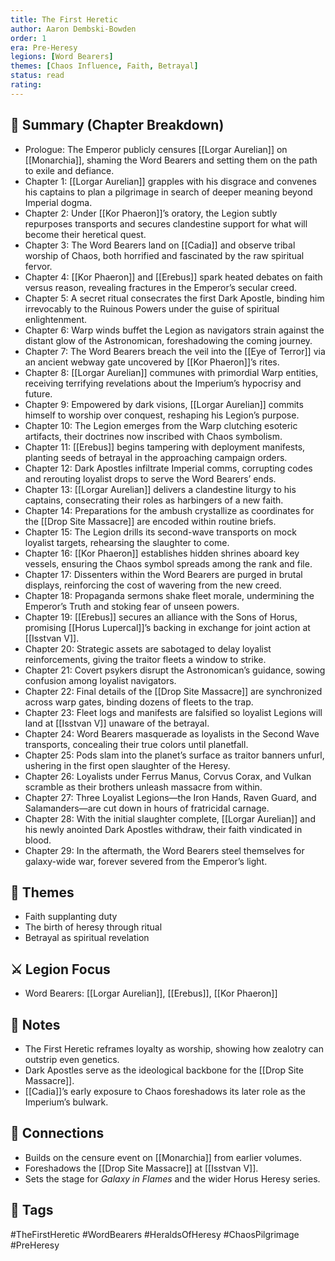 ```yaml
---
title: The First Heretic
author: Aaron Dembski-Bowden
order: 1
era: Pre-Heresy
legions: [Word Bearers]
themes: [Chaos Influence, Faith, Betrayal]
status: read
rating:
---
```


## 🧭 Summary (Chapter Breakdown)

- Prologue: The Emperor publicly censures [[Lorgar Aurelian]] on [[Monarchia]], shaming the Word Bearers and setting them on the path to exile and defiance.  
- Chapter 1: [[Lorgar Aurelian]] grapples with his disgrace and convenes his captains to plan a pilgrimage in search of deeper meaning beyond Imperial dogma.  
- Chapter 2: Under [[Kor Phaeron]]’s oratory, the Legion subtly repurposes transports and secures clandestine support for what will become their heretical quest.  
- Chapter 3: The Word Bearers land on [[Cadia]] and observe tribal worship of Chaos, both horrified and fascinated by the raw spiritual fervor.  
- Chapter 4: [[Kor Phaeron]] and [[Erebus]] spark heated debates on faith versus reason, revealing fractures in the Emperor’s secular creed.  
- Chapter 5: A secret ritual consecrates the first Dark Apostle, binding him irrevocably to the Ruinous Powers under the guise of spiritual enlightenment.  
- Chapter 6: Warp winds buffet the Legion as navigators strain against the distant glow of the Astronomican, foreshadowing the coming journey.  
- Chapter 7: The Word Bearers breach the veil into the [[Eye of Terror]] via an ancient webway gate uncovered by [[Kor Phaeron]]’s rites.  
- Chapter 8: [[Lorgar Aurelian]] communes with primordial Warp entities, receiving terrifying revelations about the Imperium’s hypocrisy and future.  
- Chapter 9: Empowered by dark visions, [[Lorgar Aurelian]] commits himself to worship over conquest, reshaping his Legion’s purpose.  
- Chapter 10: The Legion emerges from the Warp clutching esoteric artifacts, their doctrines now inscribed with Chaos symbolism.  
- Chapter 11: [[Erebus]] begins tampering with deployment manifests, planting seeds of betrayal in the approaching campaign orders.  
- Chapter 12: Dark Apostles infiltrate Imperial comms, corrupting codes and rerouting loyalist drops to serve the Word Bearers’ ends.  
- Chapter 13: [[Lorgar Aurelian]] delivers a clandestine liturgy to his captains, consecrating their roles as harbingers of a new faith.  
- Chapter 14: Preparations for the ambush crystallize as coordinates for the [[Drop Site Massacre]] are encoded within routine briefs.  
- Chapter 15: The Legion drills its second-wave transports on mock loyalist targets, rehearsing the slaughter to come.  
- Chapter 16: [[Kor Phaeron]] establishes hidden shrines aboard key vessels, ensuring the Chaos symbol spreads among the rank and file.  
- Chapter 17: Dissenters within the Word Bearers are purged in brutal displays, reinforcing the cost of wavering from the new creed.  
- Chapter 18: Propaganda sermons shake fleet morale, undermining the Emperor’s Truth and stoking fear of unseen powers.  
- Chapter 19: [[Erebus]] secures an alliance with the Sons of Horus, promising [[Horus Lupercal]]’s backing in exchange for joint action at [[Isstvan V]].  
- Chapter 20: Strategic assets are sabotaged to delay loyalist reinforcements, giving the traitor fleets a window to strike.  
- Chapter 21: Covert psykers disrupt the Astronomican’s guidance, sowing confusion among loyalist navigators.  
- Chapter 22: Final details of the [[Drop Site Massacre]] are synchronized across warp gates, binding dozens of fleets to the trap.  
- Chapter 23: Fleet logs and manifests are falsified so loyalist Legions will land at [[Isstvan V]] unaware of the betrayal.  
- Chapter 24: Word Bearers masquerade as loyalists in the Second Wave transports, concealing their true colors until planetfall.  
- Chapter 25: Pods slam into the planet’s surface as traitor banners unfurl, ushering in the first open slaughter of the Heresy.  
- Chapter 26: Loyalists under Ferrus Manus, Corvus Corax, and Vulkan scramble as their brothers unleash massacre from within.  
- Chapter 27: Three Loyalist Legions—the Iron Hands, Raven Guard, and Salamanders—are cut down in hours of fratricidal carnage.  
- Chapter 28: With the initial slaughter complete, [[Lorgar Aurelian]] and his newly anointed Dark Apostles withdraw, their faith vindicated in blood.  
- Chapter 29: In the aftermath, the Word Bearers steel themselves for galaxy-wide war, forever severed from the Emperor’s light.  

## 🧠 Themes
- Faith supplanting duty  
- The birth of heresy through ritual  
- Betrayal as spiritual revelation  

## ⚔️ Legion Focus
- Word Bearers: [[Lorgar Aurelian]], [[Erebus]], [[Kor Phaeron]]  

## 📝 Notes
- The First Heretic reframes loyalty as worship, showing how zealotry can outstrip even genetics.  
- Dark Apostles serve as the ideological backbone for the [[Drop Site Massacre]].  
- [[Cadia]]’s early exposure to Chaos foreshadows its later role as the Imperium’s bulwark.

## 🔗 Connections
- Builds on the censure event on [[Monarchia]] from earlier volumes.  
- Foreshadows the [[Drop Site Massacre]] at [[Isstvan V]].  
- Sets the stage for *Galaxy in Flames* and the wider Horus Heresy series.

## 🧩 Tags
#TheFirstHeretic #WordBearers #HeraldsOfHeresy #ChaosPilgrimage #PreHeresy  